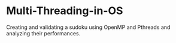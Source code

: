 # Multi-Threading-in-OS
Creating and validating a sudoku using OpenMP and Pthreads and analyzing their performances.

